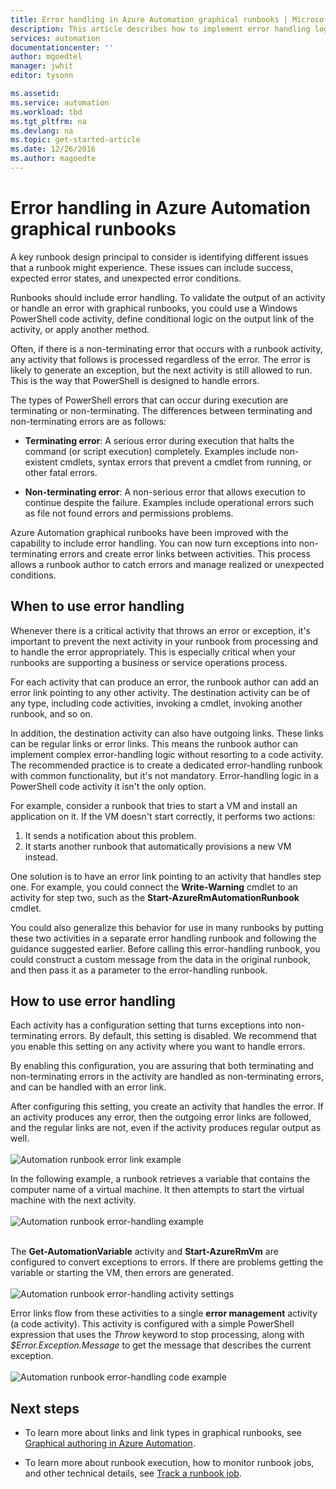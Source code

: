 ```yaml
---
title: Error handling in Azure Automation graphical runbooks | Microsoft Docs
description: This article describes how to implement error handling logic in Azure Automation graphical runbooks.  
services: automation
documentationcenter: ''
author: mgoedtel
manager: jwhit
editor: tysonn

ms.assetid:
ms.service: automation
ms.workload: tbd
ms.tgt_pltfrm: na
ms.devlang: na
ms.topic: get-started-article
ms.date: 12/26/2016
ms.author: magoedte
---
```


# Error handling in Azure Automation graphical runbooks

A key runbook design principal to consider is identifying different issues that a runbook might experience. These issues can include success, expected error states, and unexpected error conditions.

Runbooks should include error handling. To validate the output of an activity or handle an error with graphical runbooks, you could use a Windows PowerShell code activity, define conditional logic on the output link of the activity, or apply another method.          

Often, if there is a non-terminating error that occurs with a runbook activity, any activity that follows is processed regardless of the error. The error is likely to generate an exception, but the next activity is still allowed to run. This is the way that PowerShell is designed to handle errors.    

The types of PowerShell errors that can occur during execution are terminating or non-terminating. The differences between terminating and non-terminating errors are as follows:

* **Terminating error**: A serious error during execution that halts the command (or script execution) completely. Examples include non-existent cmdlets, syntax errors that prevent a cmdlet from running, or other fatal errors.

* **Non-terminating error**: A non-serious error that allows execution to continue despite the failure. Examples include operational errors such as file not found errors and permissions problems.

Azure Automation graphical runbooks have been improved with the capability to include error handling. You can now turn exceptions into non-terminating errors and create error links between activities. This process allows a runbook author to catch errors and manage realized or unexpected conditions.  

## When to use error handling

Whenever there is a critical activity that throws an error or exception, it's important to prevent the next activity in your runbook from processing and to handle the error appropriately. This is especially critical when your runbooks are supporting a business or service operations process.

For each activity that can produce an error, the runbook author can add an error link pointing to any other activity.  The destination activity can be of any type, including code activities, invoking a cmdlet, invoking another runbook, and so on.

In addition, the destination activity can also have outgoing links. These links can be regular links or error links. This means the runbook author can implement complex error-handling logic without resorting to a code activity. The recommended practice is to create a dedicated error-handling runbook with common functionality, but it's not mandatory. Error-handling logic in a PowerShell code activity it isn't the only option.  

For example, consider a runbook that tries to start a VM and install an application on it. If the VM doesn't start correctly, it performs two actions:

1. It sends a notification about this problem.
2. It starts another runbook that automatically provisions a new VM instead.

One solution is to have an error link pointing to an activity that handles step one. For example, you could connect the **Write-Warning** cmdlet to an activity for step two, such as the **Start-AzureRmAutomationRunbook** cmdlet.

You could also generalize this behavior for use in many runbooks by putting these two activities in a separate error handling runbook and following the guidance suggested earlier. Before calling this error-handling runbook, you could construct a custom message from the data in the original runbook, and then pass it as a parameter to the error-handling runbook.

## How to use error handling

Each activity has a configuration setting that turns exceptions into non-terminating errors. By default, this setting is disabled. We recommend that you enable this setting on any activity where you want to handle errors.  

By enabling this configuration, you are assuring that both terminating and non-terminating errors in the activity are handled as non-terminating errors, and can be handled with an error link.  

After configuring this setting, you create an activity that handles the error. If an activity produces any error, then the outgoing error links are followed, and the regular links are not, even if the activity produces regular output as well.<br><br> ![Automation runbook error link example](media/automation-runbook-graphical-error-handling/error-link-example.png)

In the following example, a runbook retrieves a variable that contains the computer name of a virtual machine. It then attempts to start the virtual machine with the next activity.<br><br> ![Automation runbook error-handling example](media/automation-runbook-graphical-error-handling/runbook-example-error-handling.png)<br><br>      

The **Get-AutomationVariable** activity and **Start-AzureRmVm** are configured to convert exceptions to errors.  If there are problems getting the variable or starting the VM, then errors are generated.<br><br> ![Automation runbook error-handling activity settings](media/automation-runbook-graphical-error-handling/activity-blade-convertexception-option.png)

Error links flow from these activities to a single **error management** activity (a code activity). This activity is configured with a simple PowerShell expression that uses the *Throw* keyword to stop processing, along with *$Error.Exception.Message* to get the message that describes the current exception.<br><br> ![Automation runbook error-handling code example](media/automation-runbook-graphical-error-handling/runbook-example-error-handling-code.png)


## Next steps

* To learn more about links and link types in graphical runbooks, see [Graphical authoring in Azure Automation](automation-graphical-authoring-intro.md#links-and-workflow).

* To learn more about runbook execution, how to monitor runbook jobs, and other technical details, see [Track a runbook job](automation-runbook-execution.md).
